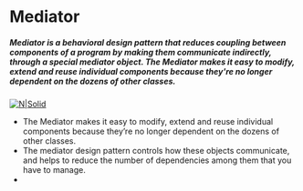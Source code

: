 # Mediator

##### Mediator is a behavioral design pattern that reduces coupling between components of a program by making them communicate indirectly, through a special mediator object. The Mediator makes it easy to modify, extend and reuse individual components because they're no longer dependent on the dozens of other classes.
[![N|Solid](https://i.imgur.com/I7defRH.png)](https://www.linkedin.com/in/ruhollah-jafari/)

- The Mediator makes it easy to modify, extend and reuse individual components because they’re no longer dependent on the dozens of other classes.
- The mediator design pattern controls how these objects communicate, and helps to reduce the number of dependencies among them that you have to manage.
- 

